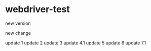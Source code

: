 # webdriver-test

new version

new change

update 1
update 2
update 3
update 4.1
update 5
update 6
update 7.1
